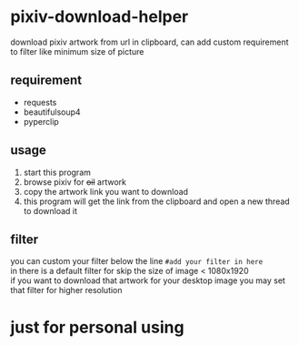 # pixiv-download-helper
download pixiv artwork from url in clipboard, can add custom requirement to filter like minimum size of picture

## requirement
* requests
* beautifulsoup4
* pyperclip

## usage
1. start this program
2. browse pixiv for <s>oil</s> artwork
3. copy the artwork link you want to download
4. this program will get the link from the clipboard and open a new thread to download it

## filter
you can custom your filter below the line `#add your filter in here`  
in there is a default filter for skip the size of image < 1080x1920  
if you want to download that artwork for your desktop image you may set that filter for higher resolution

# just for personal using
